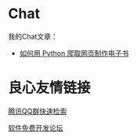 # Chat
我的Chat文章：

* [如何用 Python 爬取网页制作电子书](http://gitbook.cn/gitchat/activity/5a44901d7ea9db29d39ed8a4)

 # 良心友情链接

[腾讯QQ群快速检索](http://u.720life.cn/s/8cf73f7c)

[软件免费开发论坛](http://u.720life.cn/s/bbb01dc0)